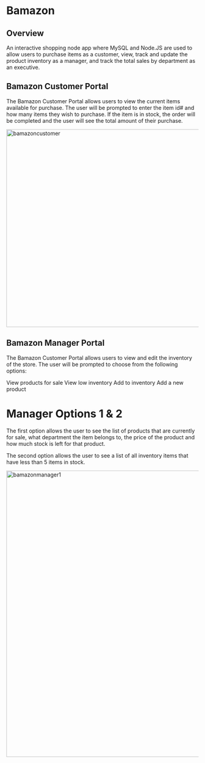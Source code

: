 # Bamazon

## Overview

An interactive shopping node app where MySQL and Node.JS are used to allow users to purchase items as a customer, view, track and update the product inventory as a manager, and track the total sales by department as an executive.

## Bamazon Customer Portal

The Bamazon Customer Portal allows users to view the current items available for purchase. The user will be prompted to enter the item id# and how many items they wish to purchase. If the item is in stock, the order will be completed and the user will see the total amount of their purchase.

<img width="518" alt="bamazoncustomer" src="https://user-images.githubusercontent.com/1817873/32976236-364e0f68-cbe0-11e7-96e3-aeb36ffff640.PNG">

## Bamazon Manager Portal

The Bamazon Customer Portal allows users to view and edit the inventory of the store. The user will be prompted to choose from the following options:

View products for sale
View low inventory
Add to inventory
Add a new product

# Manager Options 1 & 2

The first option allows the user to see the list of products that are currently for sale, what department the item belongs to, the price of the product and how much stock is left for that product.

The second option allows the user to see a list of all inventory items that have less than 5 items in stock.

<img width="750" alt="bamazonmanager1" src="https://user-images.githubusercontent.com/1817873/32976286-ec174aee-cbe0-11e7-8ae3-9ae64de8ee19.PNG">

